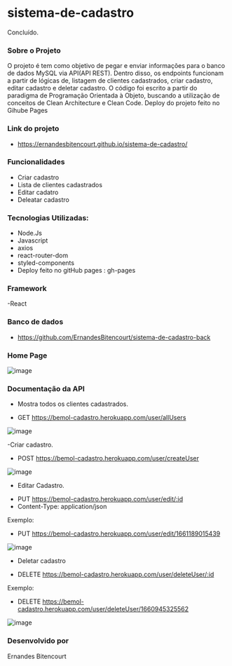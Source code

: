 # sistema-de-cadastro


Concluído. 

### Sobre o Projeto

O projeto é tem como objetivo de pegar e enviar informações para o banco de dados MySQL via  API(API REST). Dentro disso, os endpoints funcionam a partir de lógicas de,
listagem de clientes cadastrados, criar cadastro, editar cadastro e deletar cadastro.
O código foi escrito a partir do paradigma de Programação Orientada à Objeto, buscando a utilização de conceitos de Clean Architecture e Clean Code. Deploy do projeto feito no Gihube Pages


### Link do projeto
* https://ernandesbitencourt.github.io/sistema-de-cadastro/

### Funcionalidades 

- Criar cadastro
- Lista de clientes cadastrados 
- Editar cadatro
- Deleatar cadastro


### Tecnologias Utilizadas:

- Node.Js
- Javascript
- axios
- react-router-dom
- styled-components
- Deploy feito no gitHub pages : gh-pages

### Framework

-React

### Banco de dados 

 * https://github.com/ErnandesBitencourt/sistema-de-cadastro-back
 
### Home Page

![image](https://user-images.githubusercontent.com/80565676/186289975-a41120cc-4d94-40c2-9fcb-b465cfea73e4.png)


### Documentação da API 

- Mostra todos os clientes cadastrados.

* GET  https://bemol-cadastro.herokuapp.com/user/allUsers

![image](https://user-images.githubusercontent.com/80565676/186039585-3cc1d095-fb4d-4ac2-9cea-8a3b20ef5d3d.png)




-Criar cadastro.

* POST https://bemol-cadastro.herokuapp.com/user/createUser

![image](https://user-images.githubusercontent.com/80565676/186039478-60188eaf-f38d-4f80-acdf-fa96b70ea7e5.png)





- Editar Cadastro.

* PUT  https://bemol-cadastro.herokuapp.com/user/edit/:id
 * Content-Type: application/json
 
Exemplo:
* PUT  https://bemol-cadastro.herokuapp.com/user/edit/1661189015439

![image](https://user-images.githubusercontent.com/80565676/186039772-9bd8f1e6-8321-43d8-97a6-9ab2a20b66de.png)


- Deletar cadastro
* DELETE   https://bemol-cadastro.herokuapp.com/user/deleteUser/:id


Exemplo:
* DELETE   https://bemol-cadastro.herokuapp.com/user/deleteUser/1660945325562

![image](https://user-images.githubusercontent.com/80565676/186039860-2f7b86a1-f223-43c6-9921-440b360c6947.png)






### Desenvolvido por 
Ernandes Bitencourt
